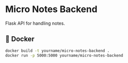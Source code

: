 # Micro Notes Backend

Flask API for handling notes.

## 🐳 Docker

```bash
docker build -t yourname/micro-notes-backend .
docker run -p 5000:5000 yourname/micro-notes-backend
